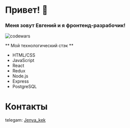 # Привет! 👋

### Меня зовут Евгений и я фронтенд-разрабочик! 
<img src="https://www.codewars.com/users/JenyaUtkin/badges/large" alt="codewars"/>

** Мой технологический стэк **
* HTML/CSS
* JavaScript 
* React 
* Redux
* Node.js
* Express
* PostgreSQL

# Контакты

telegam: <a href="https://t.me/Jenya_kek"> Jenya_kek </a> 


<!--
**JenyaUtkin/JenyaUtkin** is a ✨ _special_ ✨ repository because its `README.md` (this file) appears on your GitHub profile.

Here are some ideas to get you started:

- 🔭 I’m currently working on ...
- 🌱 I’m currently learning ...
- 👯 I’m looking to collaborate on ...
- 🤔 I’m looking for help with ...
- 💬 Ask me about ...
- 📫 How to reach me: ...
- 😄 Pronouns: ...
- ⚡ Fun fact: ...
-->
